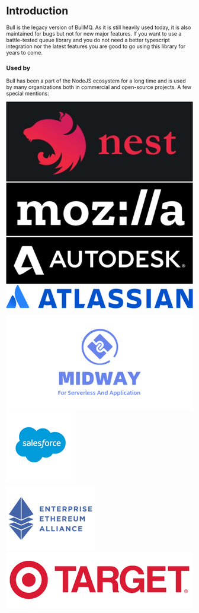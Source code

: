 # Introduction

Bull is the legacy version of BullMQ. As it is still heavily used today, it is also maintained for bugs but not for new major features. If you want to use a battle-tested queue library and you do not need a better typescript integration nor the latest features you are good to go using this library for years to come.

### Used by

Bull has been a part of the NodeJS ecosystem for a long time and is used by many organizations both in commercial and open-source projects. A few special mentions:

![](<../.gitbook/assets/Screenshot 2022-02-15 at 11.32.39 (1).png>)![](<../.gitbook/assets/mozilla-logo-bw-rgb (2).png>)![](../.gitbook/assets/autodesk-logo-white.png)![](<../.gitbook/assets/Atlassian-horizontal-blue-rgb (1).webp>)

![](../.gitbook/assets/midwayjs-logo.png)![](../.gitbook/assets/salesforce-logo.png)

![](<../.gitbook/assets/entethalliance-logo (1).png>)![](../.gitbook/assets/kisspng-logo-retail-target-corporation-advertising-5ae5ef43944c89.3404142515250184356074.png)

